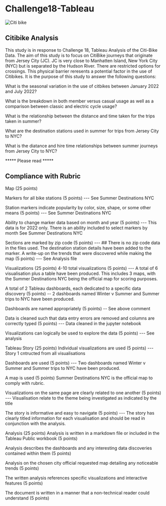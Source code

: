 # Challenge18-Tableau
![Citi bike](https://user-images.githubusercontent.com/113118793/224549542-73d3ee8e-32cf-43aa-a1f0-0eb352ece2a9.jpg)

## Citibike Analysis

This study is in response to Challenge 18, Tableau Analysis of the Citi-Bike Data.
The aim of this study is to focus on CitiBike journeys that originate from Jersey City (JC).
JC is very close to Manhatten Island, New York City (NYC) but is separated by the Hudson River. There are restricted options for crossings.
This physical barrier reresents a potential factor in the use of Citibikes. 
It is the purpose of this study to answer the following questions:

What is the seasonal variation in the use of citbikes between January 2022 and July 2022?

What is the breakdown in both member versus casual usage as well as a comparison between classic and electric cycle usage?

What is the relationship between the distance and time taken for the trips taken in summer?

What are the destination stations used in summer for trips from Jersey City to NYC?

What is the diatance and hire time relationships between summer journeys from Jersey City to NYC?


***** Please read *****
## Compliance with Rubric

Map (25 points)

Markers for all bike stations (5 points) --- See Summer Destinations NYC

Station markers indicate popularity by color, size, shape, or some other means (5 points) --- See Summer Destinations NYC

Ability to change marker data based on month and year (5 points) --- This data is for 2022 only. There is an ability included to select markers by month See Summer Destinations NYC 

Sections are marked by zip code (5 points) --- ## There is no zip code data in the files used. The destination station details have been added to the marker.
A write-up on the trends that were discovered while making the map (5 points) --- See Analysis file



Visualizations (25 points)
4-10 total visualizations (5 points) --- A total of 6 visualisation plus a table have been produced. This includes 3 maps, with the Summer Destinations NYC being the official map for scoring purposes.

A total of 2 Tableau dashboards, each dedicated to a specific data discovery (5 points) -- 2 dashboards named Winter v Summer and Summer trips to NYC have been produced.

Dashboards are named appropriately (5 points) -- See above comment

Data is cleaned such that data entry errors are removed and columns are correctly typed (5 points) --- Data cleaned in the jupyter notebook

Visualizations can logically be used to explore the data (5 points) --- See analysis


Tableau Story (25 points)
Individual visualizations are used (5 points) --- Story 1 cntructed from all visualisations

Dashboards are used (5 points) --- Two dashboards named Winter v Summer and Summer trips to NYC have been produced.

A map is used (5 points) Summer Destinations NYC is the official map to comply with rubric.

Visualizations on the same page are clearly related to one another (5 points) --- Visualisation relate to the theme being investigated as indicated by the title

The story is informative and easy to navigate (5 points) --- The story has clearly titled information for each visualisation and should be read in conjunction with the analysis.

Analysis (25 points)
Analysis is written in a markdown file or included in the Tableau Public workbook (5 points)

Analysis describes the dashboards and any interesting data discoveries contained within them (5 points)

Analysis on the chosen city official requested map detailing any noticeable trends (5 points)

The written analysis references specific visualizations and interactive features (5 points)

The document is written in a manner that a non-technical reader could understand (5 points)


